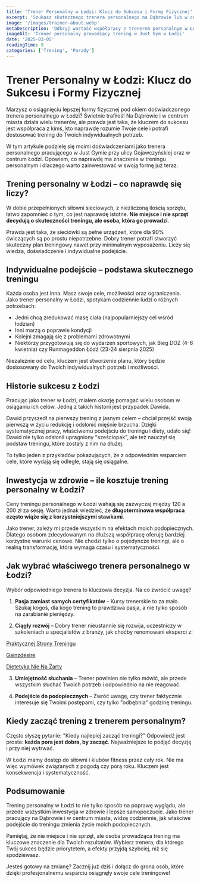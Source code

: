 ```yaml
---
title: 'Trener Personalny w Łodzi: Klucz do Sukcesu i Formy Fizycznej'
excerpt: 'Szukasz skutecznego trenera personalnego na Dąbrowie lub w centrum Łodzi? Dowiedz się, jak właściwe podejście może pomóc Ci osiągnąć wymarzoną sylwetkę i poprawić zdrowie.'
image: '/images/trainer-about.webp'
metaDescription: 'Odkryj wartość współpracy z trenerem personalnym w Łodzi. Indywidualne podejście, szczera motywacja i skuteczne treningi to klucz do prawdziwych efektów.'
imageAlt: 'Trener personalny prowadzący trening w Just Gym w Łodzi'
date: '2025-03-05'
readingTime: 9
categories: ['Trening', 'Porady']
---
```


# Trener Personalny w Łodzi: Klucz do Sukcesu i Formy Fizycznej

Marzysz o osiągnięciu lepszej formy fizycznej pod okiem doświadczonego trenera personalnego w Łodzi? Świetnie trafiłeś! Na Dąbrowie i w centrum miasta działa wielu trenerów, ale prawda jest taka, że kluczem do sukcesu jest współpraca z kimś, kto naprawdę rozumie Twoje cele i potrafi dostosować trening do Twoich indywidualnych potrzeb.

W tym artykule podzielę się moimi doświadczeniami jako trenera personalnego pracującego w Just Gymie przy ulicy Gojawczyńskiej oraz w centrum Łodzi. Opowiem, co naprawdę ma znaczenie w treningu personalnym i dlaczego warto zainwestować w swoją formę już teraz.

## Trening personalny w Łodzi – co naprawdę się liczy?

W dobie przepełnionych siłowni sieciowych, z niezliczoną ilością sprzętu, łatwo zapomnieć o tym, co jest naprawdę istotne. **Nie miejsce i nie sprzęt decydują o skuteczności treningu, ale osoba, która go prowadzi**. 

Prawda jest taka, że sieciówki są pełne urządzeń, które dla 90% ćwiczących są po prostu niepotrzebne. Dobry trener potrafi stworzyć skuteczny plan treningowy nawet przy minimalnym wyposażeniu. Liczy się wiedza, doświadczenie i indywidualne podejście.

## Indywidualne podejście – podstawa skutecznego treningu

Każda osoba jest inna. Masz swoje cele, możliwości oraz ograniczenia. Jako trener personalny w Łodzi, spotykam codziennie ludzi o różnych potrzebach:

- Jedni chcą zredukować masę ciała (najpopularniejszy cel wśród łodzian)
- Inni marzą o poprawie kondycji
- Kolejni zmagają się z problemami zdrowotnymi
- Niektórzy przygotowują się do wydarzeń sportowych, jak Bieg DOZ (4-6 kwietnia) czy Runmageddon Łódź (23-24 sierpnia 2025)

Niezależnie od celu, kluczem jest stworzenie planu, który będzie dostosowany do Twoich indywidualnych potrzeb i możliwości.

## Historie sukcesu z Łodzi

Pracując jako trener w Łodzi, miałem okazję pomagać wielu osobom w osiąganiu ich celów. Jedną z takich historii jest przypadek Dawida. 

Dawid przyszedł na pierwszy trening z jasnym celem – chciał przejść swoją pierwszą w życiu redukcję i odsłonić mięśnie brzucha. Dzięki systematycznej pracy, właściwemu podejściu do treningu i diety, udało się! Dawid nie tylko odsłonił upragniony "sześciopak", ale też nauczył się podstaw treningu, które zostały z nim na dłużej.

To tylko jeden z przykładów pokazujących, że z odpowiednim wsparciem cele, które wydają się odległe, stają się osiągalne.

## Inwestycja w zdrowie – ile kosztuje trening personalny w Łodzi?

Ceny treningu personalnego w Łodzi wahają się zazwyczaj między 120 a 200 zł za sesję. Warto jednak wiedzieć, że **długoterminowa współpraca często wiąże się z korzystniejszymi stawkami**. 

Jako trener, zależy mi przede wszystkim na efektach moich podopiecznych. Dlatego osobom zdecydowanym na dłuższą współpracę oferuję bardziej korzystne warunki cenowe. Nie chodzi tylko o pojedyncze treningi, ale o realną transformację, która wymaga czasu i systematyczności.

## Jak wybrać właściwego trenera personalnego w Łodzi?

Wybór odpowiedniego trenera to kluczowa decyzja. Na co zwrócić uwagę?

1. **Pasja zamiast samych certyfikatów** – Kursy trenerskie to za mało. Szukaj kogoś, dla kogo trening to prawdziwa pasja, a nie tylko sposób na zarabianie pieniędzy.

2. **Ciągły rozwój** – Dobry trener nieustannie się rozwija, uczestniczy w szkoleniach u specjalistów z branży, jak choćby renomowani eksperci z:

[Praktycznej Strony Treningu](https://praktycznastronatreningu.pl) 


[Gainzdesire](https://www.gainzdesire.com/)


[Dietetyka Nie Na Żarty](https://dietetykanienazarty.pl/)


3. **Umiejętność słuchania** – Trener powinien nie tylko mówić, ale przede wszystkim słuchać Twoich potrzeb i odpowiednio na nie reagować.

4. **Podejście do podopiecznych** – Zwróć uwagę, czy trener faktycznie interesuje się Twoimi postępami, czy tylko "odbębnia" godzinę treningu.

## Kiedy zacząć trening z trenerem personalnym?

Często słyszę pytanie: "Kiedy najlepiej zacząć treningi?" Odpowiedź jest prosta: **każda pora jest dobra, by zacząć**. Najważniejsze to podjąć decyzję i przy niej wytrwać. 

W Łodzi mamy dostęp do siłowni i klubów fitness przez cały rok. Nie ma więc wymówek związanych z pogodą czy porą roku. Kluczem jest konsekwencja i systematyczność.

## Podsumowanie

Trening personalny w Łodzi to nie tylko sposób na poprawę wyglądu, ale przede wszystkim inwestycja w zdrowie i lepsze samopoczucie. Jako trener pracujący na Dąbrowie i w centrum miasta, widzę codziennie, jak właściwe podejście do treningu zmienia życie moich podopiecznych.

Pamiętaj, że nie miejsce i nie sprzęt, ale osoba prowadząca trening ma kluczowe znaczenie dla Twoich rezultatów. Wybierz trenera, dla którego Twój sukces będzie priorytetem, a efekty przyjdą szybciej, niż się spodziewasz.

Jesteś gotowy na zmianę? Zacznij już dziś i dołącz do grona osób, które dzięki profesjonalnemu wsparciu osiągnęły swoje cele treningowe!